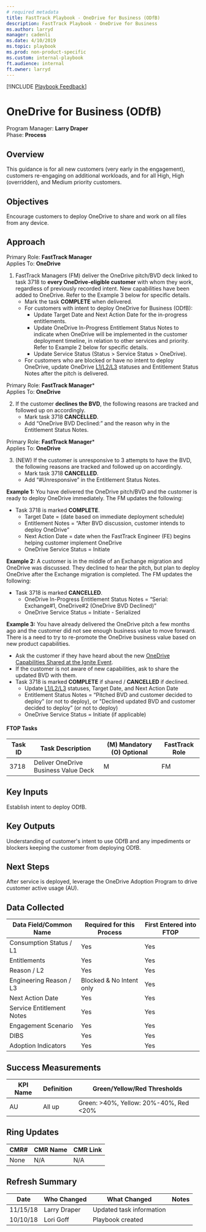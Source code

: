 ```yaml
---  
# required metadata  
title: FastTrack Playbook - OneDrive for Business (ODfB)
description: FastTrack Playbook - OneDrive for Business 
ms.author: larryd  
manager: cadenli  
ms.date: 4/10/2019  
ms.topic: playbook  
ms.prod: non-product-specific  
ms.custom: internal-playbook  
ft.audience: internal  
ft.owner: larryd
--- 
```

[!INCLUDE [Playbook Feedback](./includes/questions-feedback.md)]  
# OneDrive for Business (ODfB)

Program Manager: **Larry Draper**  
Phase: **Process**

## Overview
This guidance is for all new customers (very early in the engagement), customers re-engaging on additional workloads, and for all High, High (overridden), and Medium priority customers.

## Objectives
Encourage customers to deploy OneDrive to share and work on all files from any device.  

## Approach
Primary Role: **FastTrack Manager**  
Applies To: **OneDrive**

1. FastTrack Managers (FM) deliver the OneDrive pitch/BVD deck linked to task 3718 to **every OneDrive-eligible customer** with whom they work, regardless of previously recorded intent. New capabilities have been added to OneDrive. Refer to the Example 3 below for specific details.
   -  Mark the task **COMPLETE** when delivered.
   -  For customers with intent to deploy OneDrive for Business (ODfB):
        -  Update Target Date and Next Action Date for the in-progress entitlements.
        -  Update OneDrive In-Progress Entitlement Status Notes to indicate when OneDrive will be implemented in the customer deployment timeline, in relation to other services and priority. Refer to Example 2 below for specific details. 
        -  Update Service Status (Status > Service Status > OneDrive).
   -  For customers who are blocked or have no intent to deploy OneDrive, update OneDrive [L1/L2/L3](l1l2l3-homepage-list.md) statuses and Entitlement Status Notes after the pitch is delivered.

Primary Role: **FastTrack Manager***  
Applies To: **OneDrive**

2. If the customer **declines the BVD**, the following reasons are tracked and followed up on accordingly. 
   -  Mark task 3718 **CANCELLED**.
   -  Add “OneDrive BVD Declined:” and the reason why in the Entitlement Status Notes.

Primary Role: **FastTrack Manager***  
Applies To: **OneDrive**

3. (NEW) If the customer is unresponsive to 3 attempts to have the BVD, the following reasons are tracked and followed up on accordingly. 
   - Mark task 3718 **CANCELLED**.
   - Add “#Unresponsive” in the Entitlement Status Notes.

**Example 1:** You have delivered the OneDrive pitch/BVD and the customer is ready to deploy OneDrive immediately. The FM updates the following:
   - Task 3718 is marked **COMPLETE**.
       -  Target Date = (date based on immediate deployment schedule)
       -  Entitlement Notes = “After BVD discussion, customer intends to deploy OneDrive”
       -  Next Action Date = date when the FastTrack Engineer (FE) begins helping customer implement OneDrive
       -  OneDrive Service Status = Initiate

**Example 2:** A customer is in the middle of an Exchange migration and OneDrive was discussed. They declined to hear the pitch, but plan to deploy OneDrive after the Exchange migration is completed. The FM updates the following:
   - Task 3718 is marked **CANCELLED**.
       -  OneDrive In-Progress Entitlement Status Notes = “Serial: Exchange#1, OneDrive#2 (OneDrive BVD Declined)”
       -  OneDrive Service Status = Initiate - Serialized
       
**Example 3:** You have already delivered the OneDrive pitch a few months ago and the customer did not see enough business value to move forward. There is a need to try to re-promote the OneDrive business value based on new product capabilities. 
   - Ask the customer if they have heard about the new [OneDrive Capabilities Shared at the Ignite Event](https://techcommunity.microsoft.com/t5/OneDrive-Blog/OneDrive-Announcements-at-Ignite-2017/ba-p/108533).
   - If the customer is not aware of new capabilities, ask to share the updated BVD with them.
   - Task 3718 is marked **COMPLETE** if shared / **CANCELLED** if declined.
       -  Update [L1/L2/L3](l1l2l3-homepage-list.md) statuses, Target Date, and Next Action Date
       -  Entitlement Status Notes = “Pitched BVD and customer decided to deploy” (or not to deploy), or "Declined updated BVD and customer decided to deploy” (or not to deploy)
       -  OneDrive Service Status = Initiate (if applicable)

#### FTOP Tasks

| Task ID| Task Description | (M) Mandatory (O) Optional | FastTrack Role |
| -------| ---------------- | -------------------------- | ---------------| 
|3718| Deliver OneDrive Business Value Deck |	M | FM |

## Key Inputs
Establish intent to deploy ODfB.

## Key Outputs
Understanding of customer's intent to use ODfB and any impediments or blockers keeping the customer from deploying ODfB.

## Next Steps
After service is deployed, leverage the OneDrive Adoption Program to drive customer active usage (AU).

## Data Collected

| Data Field/Common Name | Required for this Process | First Entered into FTOP |
| ---------------------- | ------------------------- | ----------------------- |
| Consumption Status / L1 | Yes | Yes |
| Entitlements	| Yes |	Yes |
| Reason / L2 | Yes | Yes |
| Engineering Reason / L3	| Blocked & No Intent only |	Yes |
| Next Action Date | Yes	| Yes |
| Service Entitlement Notes	| Yes	| Yes |
| Engagement Scenario |	Yes	| Yes |
| DIBS |	Yes	| Yes |
| Adoption Indicators | Yes | Yes |

## Success Measurements

| KPI Name | Definition | Green/Yellow/Red Thresholds |
| ----- | -------- | -------- |
| AU	| All up	| Green: >40%, Yellow: 20%-40%, Red <20% |  

## Ring Updates

| CMR# | CMR Name | CMR Link |
| ----- | --------| -------- |
| None  |     N/A    |    N/A     |

## Refresh Summary

| Date    | Who Changed     | What Changed     | Notes |
| ------- | --------------- | ---------------- | ----- |
|11/15/18 |	Larry Draper | Updated task information|
|10/10/18 |	Lori Goff	| Playbook created |

